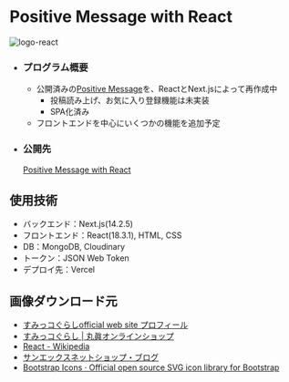 # Positive Message with React
![logo-react](https://github.com/beginerKosukeT/positiveMessageWithReact/assets/144611948/b16001ba-d424-425b-b0f1-5f9aec164a44)

- ### プログラム概要
  - 公開済みの<a href="https://github.com/beginerKosukeT/positiveMessage">Positive Message</a>を、ReactとNext.jsによって再作成中
    - 投稿読み上げ、お気に入り登録機能は未実装
    - SPA化済み
  - フロントエンドを中心にいくつかの機能を追加予定
- ### 公開先
  <a href="https://positive-message-with-react.vercel.app/user/login">Positive Message with React</a>

## 使用技術
- バックエンド：Next.js(14.2.5)
- フロントエンド：React(18.3.1), HTML, CSS
- DB：MongoDB, Cloudinary
- トークン：JSON Web Token
- デプロイ先：Vercel

## 画像ダウンロード元
- <a href="https://www.san-x.co.jp/sumikko/profile/">すみっコぐらしofficial web site プロフィール</a>
- <a href="https://sunheart-shop.com/c/gr1/san-x/sumikkogurashi"> すみっコぐらし | 丸眞オンラインショップ</a>
- <a href="https://ja.wikipedia.org/wiki/React"> React - Wikipedia</a>
- <a href="https://www.san-x.co.jp/blog/netshop/2017/10/facebook-7.html">サンエックスネットショップ・ブログ</a>
- <a href="https://icons.getbootstrap.jp">Bootstrap Icons · Official open source SVG icon library for Bootstrap</a>
